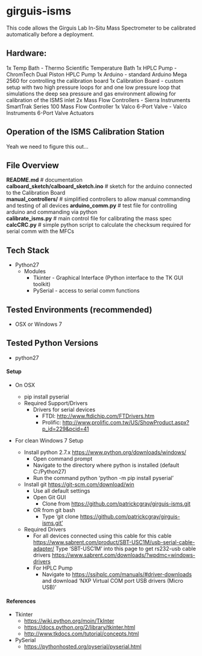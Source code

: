 # girguis-isms

This code allows the Girguis Lab In-Situ Mass Spectrometer to be calibrated automatically before a deployment.

## Hardware:
1x Temp Bath - Thermo Scientific Temperature Bath
1x HPLC Pump - ChromTech Dual Piston HPLC Pump
1x Arduino  - standard Arduino Mega 2560 for controlling the calibration board
1x Calibration Board - custom setup with two high pressure loops for and one low pressure loop that simulations the deep sea pressure and gas environment allowing for calibration of the ISMS inlet
2x Mass Flow Controllers - Sierra Instruments SmartTrak Series 100 Mass Flow Controller
1x Valco 6-Port Valve - Valco Instruments 6-Port Valve Actuators

## Operation of the ISMS Calibration Station
Yeah we need to figure this out...

## File Overview
**README.md**  # documentation  
**calboard_sketch/calboard_sketch.ino** # sketch for the arduino connected to the Calibration Board  
**manual_controllers/** # simplified controllers to allow manual commanding and testing of all devices
**arduino_comm.py**  # test file for controlling arduino and commanding via python  
**calibrate_isms.py** # main control file for calibrating the mass spec  
**calcCRC.py** # simple python script to calculate the checksum required for serial comm with the MFCs


## Tech Stack
* Python27
   * Modules
      * Tkinter - Graphical Interface (Python interface to the TK GUI toolkit)
      * PySerial - access to serial comm functions
      
## Tested Environments (recommended)
* OSX or Windows 7

## Tested Python Versions
* python27

#### Setup
* On OSX
   * pip install pyserial
   * Required Support/Drivers
      * Drivers for serial devices
         * FTDI: http://www.ftdichip.com/FTDrivers.htm 
         * Prolific: http://www.prolific.com.tw/US/ShowProduct.aspx?p_id=229&pcid=41 
         
* For clean Windows 7 Setup
   * Install python 2.7.x https://www.python.org/downloads/windows/ 
      * Open command prompt
      * Navigate to the directory where python is installed (default C:/Python27)
      * Run the command python ‘python -m pip install pyserial’
   * Install git https://git-scm.com/download/win
      * Use all default settings
      * Open Git GUI 
         * Clone from https://github.com/patrickcgray/girguis-isms.git
      * OR from git bash
         * Type ‘git clone https://github.com/patrickcgray/girguis-isms.git’
   * Required Drivers
      * For all devices connected using this cable for this cable https://www.sabrent.com/product/SBT-USC1M/usb-serial-cable-adapter/ Type ‘SBT-USC1M’ into this page to get rs232-usb cable drivers https://www.sabrent.com/downloads/?wpdmc=windows-drivers 
      * For HPLC Pump
         * Navigate to https://ssihplc.com/manuals/#driver-downloads and download ‘NXP Virtual COM port USB drivers (Micro USB)’
      
#### References
* Tkinter
   * https://wiki.python.org/moin/TkInter
   * https://docs.python.org/2/library/tkinter.html
   * http://www.tkdocs.com/tutorial/concepts.html
* PySerial
   * https://pythonhosted.org/pyserial/pyserial.html 
